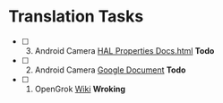# Translation Tasks  
- [ ] 3. Android Camera [HAL Properties Docs.html](https://android.googlesource.com/platform/system/media/+/master/camera/docs/docs.html)  **Todo**
- [ ] 2. Android Camera [Google Document](https://source.android.com/devices/camera/index.html)  **Todo**
- [ ] 1. OpenGrok [Wiki](http://opengrok.github.io/OpenGrok/)  **Wroking**
